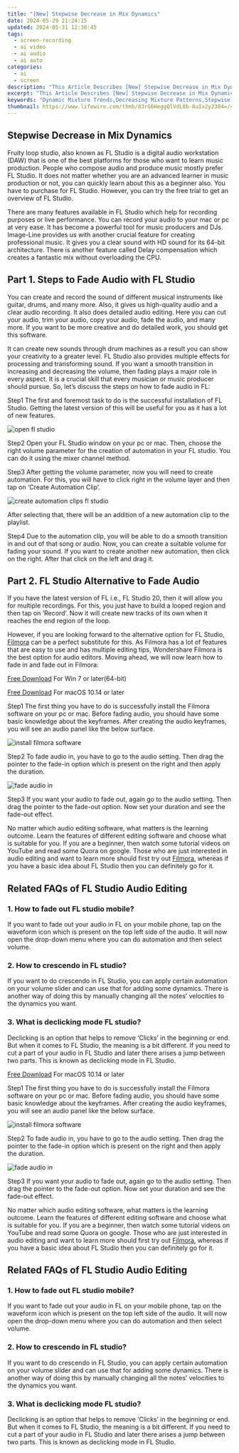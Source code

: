 ```yaml
---
title: "[New] Stepwise Decrease in Mix Dynamics"
date: 2024-05-29 21:24:15
updated: 2024-05-31 12:38:45
tags: 
  - screen-recording
  - ai video
  - ai audio
  - ai auto
categories: 
  - ai
  - screen
description: "This Article Describes [New] Stepwise Decrease in Mix Dynamics"
excerpt: "This Article Describes [New] Stepwise Decrease in Mix Dynamics"
keywords: "Dynamic Mixture Trends,Decreasing Mixture Patterns,Stepwise Mixture Dynamics,Gradual Mix Adjustments,Progressive Mix Change,Reduced Mix Flow Dynamics,Methodical Mix Variation"
thumbnail: https://www.lifewire.com/thmb/83rG6HeggQlVdL8b-8uIx2y2304=/400x300/filters:no_upscale():max_bytes(150000):strip_icc()/Notes-Scan-Documents-iPhone-5201397-67bd8a304ece43cfacb4ed83a3b6dd65.jpg
---
```


## Stepwise Decrease in Mix Dynamics

Fruity loop studio, also known as FL Studio is a digital audio workstation (DAW) that is one of the best platforms for those who want to learn music production. People who compose audio and produce music mostly prefer FL Studio. It does not matter whether you are an advanced learner in music production or not, you can quickly learn about this as a beginner also. You have to purchase for FL Studio. However, you can try the free trial to get an overview of FL Studio.

There are many features available in FL Studio which help for recording purposes or live performance. You can record your audio to your mac or pc at very ease. It has become a powerful tool for music producers and DJs. Image-Line provides us with another crucial feature for creating professional music. It gives you a clear sound with HD sound for its 64-bit architecture. There is another feature called Delay compensation which creates a fantastic mix without overloading the CPU.

## Part 1\. Steps to Fade Audio with FL Studio

You can create and record the sound of different musical instruments like guitar, drums, and many more. Also, it gives us high-quality audio and a clear audio recording. It also does detailed audio editing. Here you can cut your audio, trim your audio, copy your audio, fade the audio, and many more. If you want to be more creative and do detailed work, you should get this software.

It can create new sounds through drum machines as a result you can show your creativity to a greater level. FL Studio also provides multiple effects for processing and transforming sound. If you want a smooth transition in increasing and decreasing the volume, then fading plays a major role in every aspect. It is a crucial skill that every musician or music producer should pursue. So, let’s discuss the steps on how to fade audio in FL:

Step1 The first and foremost task to do is the successful installation of FL Studio. Getting the latest version of this will be useful for you as it has a lot of new features.

![open fl studio](https://images.wondershare.com/filmora/article-images/2022/07/open-fl-studio.jpg)

Step2 Open your FL Studio window on your pc or mac. Then, choose the right volume parameter for the creation of automation in your FL studio. You can do it using the mixer channel method.

Step3 After getting the volume parameter, now you will need to create automation. For this, you will have to click right in the volume layer and then tap on ‘Create Automation Clip’.

![create automation clips fl studio](https://images.wondershare.com/filmora/article-images/2022/07/create-automation-clips-fl-studio.jpg)

After selecting that, there will be an addition of a new automation clip to the playlist.

Step4 Due to the automation clip, you will be able to do a smooth transition in and out of that song or audio. Now, you can create a suitable volume for fading your sound. If you want to create another new automation, then click on the right. After that click on the left and drag it.

## Part 2\. FL Studio Alternative to Fade Audio

If you have the latest version of FL i.e., FL Studio 20, then it will allow you for multiple recordings. For this, you just have to build a looped region and then tap on ‘Record’. Now it will create new tracks of its own when it reaches the end region of the loop.

However, if you are looking forward to the alternative option for FL Studio, [Filmora](https://tools.techidaily.com/wondershare/filmora/download/) can be a perfect substitute for this. As Filmora has a lot of features that are easy to use and has multiple editing tips, Wondershare Filmora is the best option for audio editors. Moving ahead, we will now learn how to fade in and fade out in Filmora:

[Free Download](https://tools.techidaily.com/wondershare/filmora/download/) For Win 7 or later(64-bit)

[Free Download](https://tools.techidaily.com/wondershare/filmora/download/) For macOS 10.14 or later

Step1 The first thing you have to do is successfully install the Filmora software on your pc or mac. Before fading audio, you should have some basic knowledge about the keyframes. After creating the audio keyframes, you will see an audio panel like the below surface.

![install filmora software](https://images.wondershare.com/filmora/guide/adjust-video-1.png)

Step2 To fade audio in, you have to go to the audio setting. Then drag the pointer to the fade-in option which is present on the right and then apply the duration.

![fade audio in](https://images.wondershare.com/filmora/guide/add-audio-fade-in-fade-out.jpg)

Step3 If you want your audio to fade out, again go to the audio setting. Then drag the pointer to the fade-out option. Now set your duration and see the fade-out effect.

No matter which audio editing software, what matters is the learning outcome. Learn the features of different editing software and choose what is suitable for you. If you are a beginner, then watch some tutorial videos on YouTube and read some Quora on google. Those who are just interested in audio editing and want to learn more should first try out [Filmora](https://tools.techidaily.com/wondershare/filmora/download/), whereas if you have a basic idea about FL Studio then you can definitely go for it.

## Related FAQs of FL Studio Audio Editing

### 1\. How to fade out FL studio mobile?

If you want to fade out your audio in FL on your mobile phone, tap on the waveform icon which is present on the top left side of the audio. It will now open the drop-down menu where you can do automation and then select volume.

### 2\. How to crescendo in FL studio?

If you want to do crescendo in FL Studio, you can apply certain automation on your volume slider and can use that for adding some dynamics. There is another way of doing this by manually changing all the notes’ velocities to the dynamics you want.

### 3\. What is declicking mode FL studio?

Declicking is an option that helps to remove ‘Clicks’ in the beginning or end. But when it comes to FL Studio, the meaning is a bit different. If you need to cut a part of your audio in FL Studio and later there arises a jump between two parts. This is known as declicking mode in FL Studio.

[Free Download](https://tools.techidaily.com/wondershare/filmora/download/) For macOS 10.14 or later

Step1 The first thing you have to do is successfully install the Filmora software on your pc or mac. Before fading audio, you should have some basic knowledge about the keyframes. After creating the audio keyframes, you will see an audio panel like the below surface.

![install filmora software](https://images.wondershare.com/filmora/guide/adjust-video-1.png)

Step2 To fade audio in, you have to go to the audio setting. Then drag the pointer to the fade-in option which is present on the right and then apply the duration.

![fade audio in](https://images.wondershare.com/filmora/guide/add-audio-fade-in-fade-out.jpg)

Step3 If you want your audio to fade out, again go to the audio setting. Then drag the pointer to the fade-out option. Now set your duration and see the fade-out effect.

No matter which audio editing software, what matters is the learning outcome. Learn the features of different editing software and choose what is suitable for you. If you are a beginner, then watch some tutorial videos on YouTube and read some Quora on google. Those who are just interested in audio editing and want to learn more should first try out [Filmora](https://tools.techidaily.com/wondershare/filmora/download/), whereas if you have a basic idea about FL Studio then you can definitely go for it.

## Related FAQs of FL Studio Audio Editing

### 1\. How to fade out FL studio mobile?

If you want to fade out your audio in FL on your mobile phone, tap on the waveform icon which is present on the top left side of the audio. It will now open the drop-down menu where you can do automation and then select volume.

### 2\. How to crescendo in FL studio?

If you want to do crescendo in FL Studio, you can apply certain automation on your volume slider and can use that for adding some dynamics. There is another way of doing this by manually changing all the notes’ velocities to the dynamics you want.

### 3\. What is declicking mode FL studio?

Declicking is an option that helps to remove ‘Clicks’ in the beginning or end. But when it comes to FL Studio, the meaning is a bit different. If you need to cut a part of your audio in FL Studio and later there arises a jump between two parts. This is known as declicking mode in FL Studio.

<ins class="adsbygoogle"
     style="display:block"
     data-ad-format="autorelaxed"
     data-ad-client="ca-pub-7571918770474297"
     data-ad-slot="1223367746"></ins>

<ins class="adsbygoogle"
     style="display:block"
     data-ad-format="autorelaxed"
     data-ad-client="ca-pub-7571918770474297"
     data-ad-slot="1223367746"></ins>



<ins class="adsbygoogle"
     style="display:block"
     data-ad-client="ca-pub-7571918770474297"
     data-ad-slot="8358498916"
     data-ad-format="auto"
     data-full-width-responsive="true"></ins>

